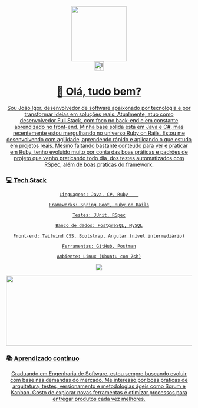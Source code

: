 <div align="center"> <img height="150" src="https://media.giphy.com/media/M9gbBd9nbDrOTu1Mqx/giphy.gif" /> </div>
<div align="center"> <a href="https://www.linkedin.com/in/igor-m-silva/" target="_blank"> <img src="https://img.shields.io/static/v1?message=LinkedIn&logo=linkedin&label=&color=0077B5&logoColor=white&labelColor=&style=for-the-badge" height="25" alt="linkedin logo" /> 
<h1 align="center">👋 Olá, tudo bem?</h1>
Sou João Igor, desenvolvedor de software apaixonado por tecnologia e por transformar ideias em soluções reais. 
Atualmente, atuo como desenvolvedor Full Stack, com foco no back-end e em constante aprendizado no front-end.
Minha base sólida está em Java e C#, mas recentemente estou mergulhando no universo Ruby on Rails. Estou me desenvolvendo com agilidade, aprendendo rápido e aplicando o que estudo em projetos reais.
Mesmo faltando bastante conteudo para ver e praticar em Ruby, tenho evoluído muito por conta das boas práticas e padrões de projeto que venho praticando todo dia, dos testes automatizados com RSpec, além de boas práticas do framework.

  <h3 align="left"> 💻  Tech Stack</h3>

    Linguagens: Java, C#, Ruby    

    Frameworks: Spring Boot, Ruby on Rails

    Testes: JUnit, RSpec

    Banco de dados: PostgreSQL, MySQL

    Front-end: Tailwind CSS, Bootstrap, Angular (nível intermediário)

    Ferramentas: GitHub, Postman

    Ambiente: Linux (Ubuntu com Zsh)
<img src="https://skillicons.dev/icons?i=ruby,rails,java,spring,tailwind,postgres,mysql,postman" /> </p>
<p align="center"><img src="https://github-readme-stats.vercel.app/api/top-langs/?username=JIgor-Silva&layout=compact&theme=tokyonight" width="2000" height="190"/></p>
 <h3 align="left"> 📚 Aprendizado contínuo </h3>

Graduando em Engenharia de Software, estou sempre buscando evoluir com base nas demandas do mercado. Me interesso por boas práticas de arquitetura, testes, versionamento e metodologias ágeis como Scrum e Kanban. Gosto de explorar novas ferramentas e otimizar processos para entregar produtos cada vez melhores.

<p></p>



